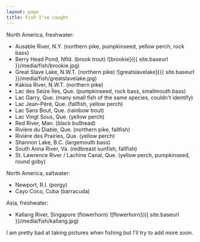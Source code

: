 ```yaml
---
layout: page
title: Fish I've caught
---
```


North America, freshwater:

+ Ausable River, N.Y. (northern pike, pumpkinseed, yellow perch, rock bass)
+ Berry Head Pond, Nfld. (brook trout)
![brookie]({{ site.baseurl }}/media/fish/brookie.jpg)
+ Great Slave Lake, N.W.T. (northern pike)
![greatslavelake]({{ site.baseurl }}/media/fish/greatslavelake.jpg)
+ Kakisa River, N.W.T. (northern pike)
+ Lac des Seize Îles, Que. (pumpkinseed, rock bass, smallmouth bass)
+ Lac Garry, Que. (many small fish of the same species, couldn't identify)
+ Lac Jean-Péré, Que. (fallfish, yellow perch)
+ Lac Sans Bout, Que. (rainbow trout)
+ Lac Vingt Sous, Que. (yellow perch)
+ Red River, Man. (black bullhead)
+ Rivière du Diable, Que. (northern pike, fallfish)
+ Rivière des Prairies, Que. (yellow perch)
+ Shannon Lake, B.C. (largemouth bass)
+ South Anna River, Va. (redbreast sunfish, fallfish)
+ St. Lawrence River / Lachine Canal, Que. (yellow perch, pumpkinseed, round goby)

North America, saltwater:

+ Newport, R.I. (porgy)
+ Cayo Coco, Cuba (barracuda)

Asia, freshwater:

+ Kallang River, Singapore (flowerhorn)
![flowerhorn]({{ site.baseurl }}/media/fish/kallang.jpg)

I am pretty bad at taking pictures when fishing but I'll try to add more soon.
